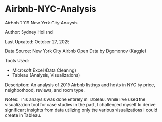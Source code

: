 # Airbnb-NYC-Analysis

Airbnb 2019 New York City Analysis

Author: Sydney Holland

Last Updated: October 27, 2025

Data Source: New York City Airbnb Open Data by Dgomonov (Kaggle)

Tools Used: 
- Microsoft Excel (Data Cleaning)
- Tableau (Analysis, Visualizations)

Description: An analysis of 2019 Airbnb listings and hosts in NYC by price, neighborhood, reviews, and room type.

Notes: This analysis was done entirely in Tableau. While I've used the visualization tool for case studies in the past, I challenged myself to derive significant insights from data utilizing only the various visualizations I could create in Tableau.
